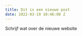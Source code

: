 ```yaml
---
title: Dit is een nieuwe post
date: 2022-03-19 10:46:00 Z
---
```


Schrijf wat over de nieuwe website